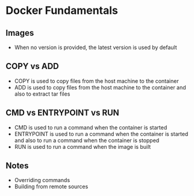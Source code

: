 # Docker Fundamentals

## Images

- When no version is provided, the latest version is used by default

## COPY vs ADD

- COPY is used to copy files from the host machine to the container
- ADD is used to copy files from the host machine to the container and also to extract tar files

## CMD vs ENTRYPOINT vs RUN

- CMD is used to run a command when the container is started
- ENTRYPOINT is used to run a command when the container is started and also to run a command when the container is stopped
- RUN is used to run a command when the image is built

## Notes

- Overriding commands
- Building from remote sources
